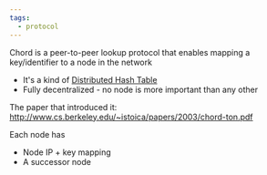 ```yaml
---
tags:
  - protocol
---
```

Chord is a peer-to-peer lookup protocol that enables mapping a key/identifier to a node in the network
- It's a kind of [Distributed Hash Table](Distributed%20Hash%20Table.md)
- Fully decentralized - no node is more important than any other

The paper that introduced it: http://www.cs.berkeley.edu/~istoica/papers/2003/chord-ton.pdf

Each node has
- Node IP + key mapping
- A successor node
